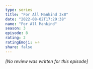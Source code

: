 ```yaml
---
type: series
title: "For All Mankind 3x8"
date: "2022-08-02T17:29:38"
name: "For All Mankind"
season: 3
episode: 8
rating: 2
ratingEmoji: ⭐️⭐️
share: false
---
```


*[No review was written for this episode]*

